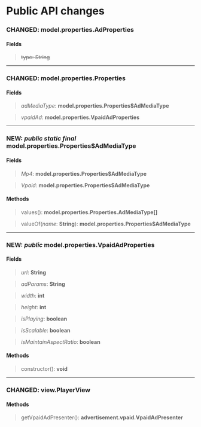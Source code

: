 # Public API changes
### CHANGED:  model.properties.AdProperties
#### Fields


> ~~type: String~~




-----

### CHANGED:  model.properties.Properties
#### Fields


> *adMediaType*: **model.properties.Properties$AdMediaType**

> *vpaidAd*: **model.properties.VpaidAdProperties**




-----

### NEW: *public* *static* *final* model.properties.Properties$AdMediaType
#### Fields


> *Mp4*: **model.properties.Properties$AdMediaType**

> *Vpaid*: **model.properties.Properties$AdMediaType**


#### Methods


> values(): **model.properties.Properties.AdMediaType[]**

> valueOf(*name*: **String**): **model.properties.Properties$AdMediaType**


-----

### NEW: *public* model.properties.VpaidAdProperties
#### Fields


> *url*: **String**

> *adParams*: **String**

> *width*: **int**

> *height*: **int**

> *isPlaying*: **boolean**

> *isScalable*: **boolean**

> *isMaintainAspectRatio*: **boolean**


#### Methods


> constructor(): **void**


-----

### CHANGED:  view.PlayerView

#### Methods


> getVpaidAdPresenter(): **advertisement.vpaid.VpaidAdPresenter**
